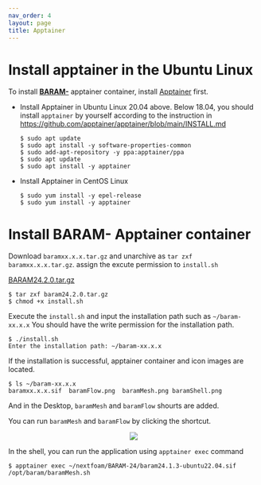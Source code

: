 ```yaml
---
nav_order: 4
layout: page
title: Apptainer
---
```


# Install apptainer in the Ubuntu Linux

To install [**BARAM-**](https://baramcfd.org) apptainer container, install [Apptainer](https://apptainer.org/) first.

- Install Apptainer in Ubuntu Linux 20.04 above. Below 18.04, you should install `apptainer` by yourself according to the instruction in https://github.com/apptainer/apptainer/blob/main/INSTALL.md

    ```
    $ sudo apt update
    $ sudo apt install -y software-properties-common
    $ sudo add-apt-repository -y ppa:apptainer/ppa
    $ sudo apt update
    $ sudo apt install -y apptainer
    ```


- Install Apptainer in CentOS Linux
    ```
    $ sudo yum install -y epel-release
    $ sudo yum install -y apptainer
    ```

# Install BARAM- Apptainer container

Download `baramxx.x.x.tar.gz` and unarchive as `tar zxf baramxx.x.x.tar.gz`. assign the excute permission to `install.sh`

[BARAM24.2.0.tar.gz]([https://drive.google.com/file/d/1gbTEtvSFPozhjtidOM5fHWli4uDOl7xI/view?usp=sharing](https://1drv.ms/u/s!AjRLfBSDK0kvfco1RpeJN9qzc3M?e=qsffG6))

```
$ tar zxf baram24.2.0.tar.gz
$ chmod +x install.sh
```

Execute the `install.sh` and input the installation path such as `~/baram-xx.x.x` You should have the write permission for the installation path.

```
$ ./install.sh
Enter the installation path: ~/baram-xx.x.x
```
If the installation is successful, apptainer container and icon images are located.
```
$ ls ~/baram-xx.x.x
baramxx.x.x.sif  baramFlow.png  baramMesh.png baramShell.png
```
And in the Desktop, `baramMesh` and `baramFlow` shourts are added.

You can run `baramMesh` and `baramFlow` by clicking the shortcut.

<p align='center'>
    <img src="https://github.com/nextfoam/baram-pages/raw/main/screenshots/ApptainerImage.png"><br>
</p>

In the shell, you can run the application using `apptainer exec` command
```
$ apptainer exec ~/nextfoam/BARAM-24/baram24.1.3-ubuntu22.04.sif /opt/baram/baramMesh.sh
```
